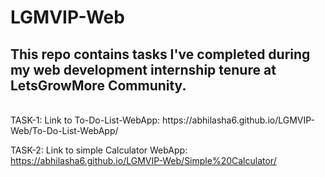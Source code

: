 # LGMVIP-Web
This repo contains tasks I've completed during my web development internship tenure at LetsGrowMore Community.
-----------------------------------------------------------------------------------------------------------------
<br>
TASK-1: Link to To-Do-List-WebApp: https://abhilasha6.github.io/LGMVIP-Web/To-Do-List-WebApp/

TASK-2: Link to simple Calculator WebApp: https://abhilasha6.github.io/LGMVIP-Web/Simple%20Calculator/
